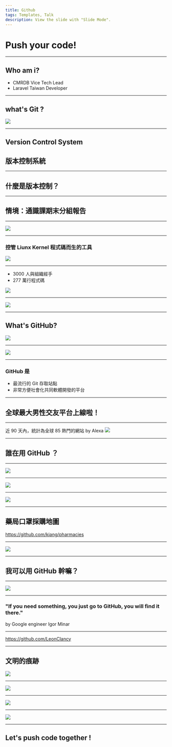 ```yaml
---
title: Github
tags: Templates, Talk
description: View the slide with "Slide Mode".
---
```


# Push your code!

---

## Who am i?

- CMRDB Vice Tech Lead
- Laravel Taiwan Developer

---

## what's Git ?

![](https://i.imgur.com/mkuO2Ji.png)

---

## Version Control System
## 版本控制系統

---

## 什麼是版本控制？

---

## 情境：通識課期末分組報告

---

![](https://i.imgur.com/zf2j5Hs.png)

---

### 控管 Liunx Kernel 程式碼而生的工具

![](https://i.imgur.com/4R8Wv7Z.png)

---

- 3000 人與組織經手
- 277 萬行程式碼

![](https://i.imgur.com/pcrxtwD.png)

---

![](https://i.imgur.com/itiQadD.png)

---


## What's GitHub?

![](https://i.imgur.com/N1Mn4XG.png)

---

![](https://i.imgur.com/ZwBXzng.png)

---

### GitHub 是
- 最流行的 Git 存取站點
- 非常方便社會化共同軟體開發的平台

---

## 全球最大男性交友平台上線啦！

---

近 90 天內，統計為全球 85 熱門的網站 by Alexa
![](https://i.imgur.com/Gu8TmK7.png)

---

## 誰在用 GitHub ？

---

![](https://i.imgur.com/kbxltTZ.png)

---

![](https://i.imgur.com/E1kE2ry.png)

---

![](https://i.imgur.com/FGFaHVB.png)

---

## 藥局口罩採購地圖
https://github.com/kiang/pharmacies

---

![](https://i.imgur.com/R8AC6Rl.png)

---

## 我可以用 GitHub 幹嘛？

---

![](https://i.imgur.com/FRA9WTb.png)

---

### "If you need something, you just go to GitHub, you will find it there." 
by Google engineer Igor Minar

---

https://github.com/LeonClancy

---

## 文明的痕跡

![](https://i.imgur.com/Mthyx3f.jpg)

---

![](https://i.imgur.com/J4vcoFM.jpg)

---

![](https://i.imgur.com/YRNMzS5.jpg)

---

![](https://i.imgur.com/tZ81mPl.jpg)

---

## Let's push code together !
